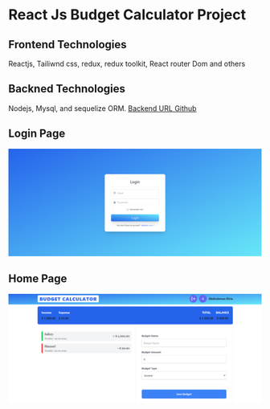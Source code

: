 # React Js Budget Calculator Project

## Frontend Technologies
Reactjs, Tailiwnd css, redux, redux toolkit, React router Dom and others

## Backned Technologies
Nodejs, Mysql, and sequelize ORM. 
[Backend URL Github](https://github.com/AbdirahmanDirie/nodejs-mysql-sqeuelize-orm) 

## Login Page 
![alt text](login.png)

## Home Page
![alt text](home.png)

